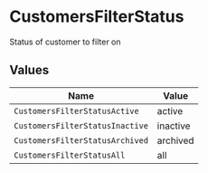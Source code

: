 # CustomersFilterStatus

Status of customer to filter on


## Values

| Name                            | Value                           |
| ------------------------------- | ------------------------------- |
| `CustomersFilterStatusActive`   | active                          |
| `CustomersFilterStatusInactive` | inactive                        |
| `CustomersFilterStatusArchived` | archived                        |
| `CustomersFilterStatusAll`      | all                             |